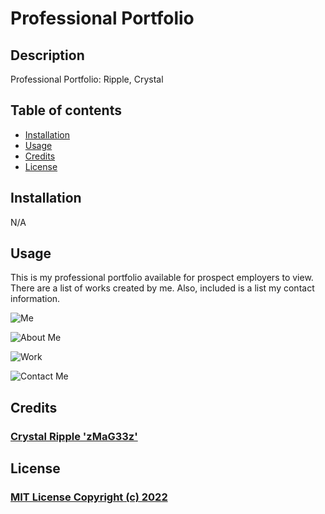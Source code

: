 # Professional Portfolio

## Description

Professional Portfolio:  Ripple, Crystal

## Table of contents

- [Installation](#installation)
- [Usage](#usage)
- [Credits](#credits)
- [License](#license)

## Installation

N/A

## Usage

This is my professional portfolio available for prospect employers to view.  There are a list of works created by me.  Also, included is a list my contact information.

![Me](https://zmag33z.github.io/week-2-challenge/assets/images/me.png)

![About Me](https://zmag33z.github.io/week-2-challenge/assets/images/aboutme.png)

![Work](https://zmag33z.github.io/week-2-challenge/assets/images/newworks.png)

![Contact Me](https://zmag33z.github.io/week-2-challenge/assets/images/contact.png)



## Credits

### [Crystal Ripple 'zMaG33z'](https://github.com/zMag33z)

## License

### [MIT License Copyright (c) 2022](https://zmag33z.github.io/week-2-challenge/license.md)
